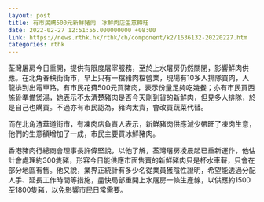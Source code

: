 ```yaml
---
layout: post
title: 有市民購500元新鮮豬肉　冰鮮肉店生意轉旺
date: 2022-02-27 12:51:55.000000000 +08:00
link: https://news.rthk.hk/rthk/ch/component/k2/1636132-20220227.htm
categories: rthk
---
```


荃灣屠房今日重開，提供有限度屠宰服務，至於上水屠房仍然關閉，影響鮮肉供應。在北角春秧街街市，早上只有一檔豬肉檔營業，現場有10多人排隊買肉，人龍排到出電車路。有市民花費500元買豬肉，表示份量足夠吃幾餐；亦有市民買西施骨準備煲湯，她表示不太清楚豬肉是否今天剛到貨的新鮮肉，但見多人排隊，於是自己也購買。不過亦有市民認為，豬肉太貴，會改買蔬菜代替。

而在北角渣華道街市，有凍肉店負責人表示，新鮮豬肉供應減少帶旺了凍肉生意，他們的生意額增加了一成，市民主要買冰鮮豬肉。 

香港豬肉行總商會理事長許偉堅說，以他了解，荃灣屠房凌晨起已重新運作，他估計會處理約300隻豬，形容今日能供應市面售賣的新鮮豬肉只是杯水車薪，只會在部分地區有售。他又說，業界正統計有多少名從業員獲陰性證明，希望能透過分配人手、延長工作時間等措施，盡快局部重開上水屠房一條生產線，以供應約1500至1800隻豬，以免影響市民日常需要。
